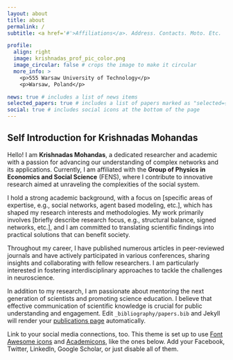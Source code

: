 ```yaml
---
layout: about
title: about
permalink: /
subtitle: <a href='#'>Affiliations</a>. Address. Contacts. Moto. Etc.

profile:
  align: right
  image: krishnadas_prof_pic_color.png
  image_circular: false # crops the image to make it circular
  more_info: >
    <p>555 Warsaw University of Technology</p>
    <p>Warsaw, Poland</p>

news: true # includes a list of news items
selected_papers: true # includes a list of papers marked as "selected={true}"
social: true # includes social icons at the bottom of the page
---
```


## Self Introduction for Krishnadas Mohandas

Hello! I am **Krishnadas Mohandas**, a dedicated researcher and academic with a passion for advancing our understanding of complex networks and its applications. Currently, I am affiliated with the **Group of Physics in Economics and Social Science** (FENS), where I contribute to innovative research aimed at unraveling the complexities of the social system.

I hold a strong academic background, with a focus on [specific areas of expertise, e.g., social networks, agent based modeling, etc.], which has shaped my research interests and methodologies. My work primarily involves [briefly describe research focus, e.g., structural balance, signed networks, etc.], and I am committed to translating scientific findings into practical solutions that can benefit society.

Throughout my career, I have published numerous articles in peer-reviewed journals and have actively participated in various conferences, sharing insights and collaborating with fellow researchers. I am particularly interested in fostering interdisciplinary approaches to tackle the challenges in neuroscience.

In addition to my research, I am passionate about mentoring the next generation of scientists and promoting science education. I believe that effective communication of scientific knowledge is crucial for public understanding and engagement.
Edit `_bibliography/papers.bib` and Jekyll will render your [publications page](/al-folio/publications/) automatically.

Link to your social media connections, too. This theme is set up to use [Font Awesome icons](https://fontawesome.com/) and [Academicons](https://jpswalsh.github.io/academicons/), like the ones below. Add your Facebook, Twitter, LinkedIn, Google Scholar, or just disable all of them.
